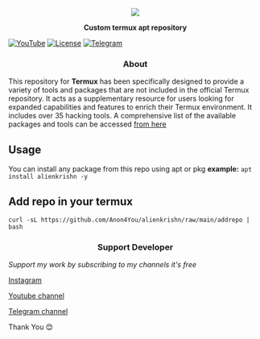 <p align="center">
  <img src="assets/img.png">
</p>

<p align="center"><b> Custom termux apt repository  </b></p>

[![YouTube](https://img.shields.io/badge/You-Tube-red)](https://youtube.com/@alienkrishnorg) [![License](https://img.shields.io/badge/Licenese-MIT-blue.svg?longCache=true&style=flat)](https://github.com/Anon4You/alienkrishn/blob/main/LICENSE) [![Telegram](https://img.shields.io/badge/Telegram-join-green)](https://t.me/nullxvoid) 


<h3><p align="center">About</p></h3>

This repository for **Termux** has been specifically designed to provide a variety of tools and packages that are not included in the official Termux repository. It acts as a supplementary resource for users looking for expanded capabilities and features to enrich their Termux environment. It includes over 35 hacking tools. A comprehensive list of the available packages and tools can be accessed [from here](https://github.com/Anon4You/alienkrishn/blob/main/assets/Tools.md)

## Usage 
You can install any package from this repo using apt or pkg **example:** `apt install alienkrishn -y`

## Add repo in your termux
```shell
curl -sL https://github.com/Anon4You/alienkrishn/raw/main/addrepo | bash
```

<h3><p align="center">Support Developer</p></h3>
<i>Support my work by subscribing to my channels it's free</i>


[Instagram](https://wwww.instagram.com/alienkrishn)

[Youtube channel](https://youtube.com/@alienkrishnorg)

[Telegram channel](https://t.me/nullxvoid)

Thank You 😊 




